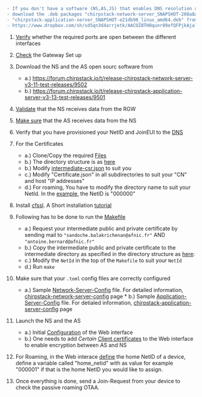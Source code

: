  
```diff
- If you don't have a software (NS,AS,JS) that enables DNS resolution as in the LoRaWAN backend specifications, you have to 
- download the .deb packages "chirpstack-network-server_SNAPSHOT-208a8a9_linux_amd64.deb" and 
- "chirpstack-application-server_SNAPSHOT-e21db98_linux_amd64.deb" from 
- https://www.dropbox.com/sh/sd5qn3d4arrjetk/AACOZ8TH8qunr89efQFPjkAja?dl=0. 
```
 
 1. [Verify] whether the required ports are open between the different interfaces  
 
 2. [Check] the Gateway Set up 
 
 3. Download the NS and the AS open sourc software from 
    * a.) https://forum.chirpstack.io/t/release-chirpstack-network-server-v3-11-test-releases/9502
    * b.) https://forum.chirpstack.io/t/release-chirpstack-application-server-v3-13-test-releases/9501
    
 4. [Validate] that the NS receives data from the RGW 
 
 5. [Make sure]  that the AS receives data from the NS  
 
 6. Verify that you have provisioned your NetID and JoinEUI to the [DNS]
 
 7. For the Certificates
    * a.) Clone/Copy the required [Files] 
    * b.) The directory structure is as [here]
    * b.) Modify [intermediate-csr.json]  to suit you
    * c.) Modify "Certificate.json" in all subdirectories to suit your "CN" and host "IP addresses"
    * d.) For roaming, You have to modify the directory name to suit your NetId. In the [example], the NetID is "000000"
    
 8. Install [cfssl]. A Short installation [tutorial]
 
 9. Following has to be done to run the [Makefile]
    * a.) Request your intermediate public and private certificate by sending mail to `"sandoche.balakrichenan@afnic.fr"` AND `"antoine.bernard@afnic.fr"`
    * b.) Copy the intermediate public and private certificate to the intermediate directory as specified in the directory structure as [here]: 
    * c.) Modify the `NetId` in the top of the `Makefile` to suit your `NetId`
    * d.) Run `make`
    
 10. Make sure that your `.toml` config files are correctly configured
     * a.) Sample [Network-Server-Config] file. For detailed information, [chirpstack-network-server-config] page
    * b.) Sample [Application-Server-Config] file. For detialed information, [chirpstack-application-server-config] page
    
11. Launch the NS and the AS 
    * a.) Initial [Configuration] of the Web interface  
    * b.) One needs to add *Certain* [Client certificates] to the Web interface to enable encryption between AS and NS 
    
12. For Roaming, in the Web interace [define] the home NetID of a device, define a variable called "home_netid" with as value for example "000001" if that is the home NetID you would like to assign.

13. Once everything  is done, send a Join-Request from your device to check the passive roaming OTAA.



[Verify]: https://github.com/AFNIC/IoTRoam-Tutorial/blob/master/Architecture.md
[Check]: https://github.com/AFNIC/IoTRoam-Tutorial/blob/master/Gateway-Setup.md#Post-Sanity-check
[Validate]: https://github.com/AFNIC/IoTRoam-Tutorial/blob/master/NetworkServer-Server-Setup.md#post-sanity-check-from-rgw-ns-setup
[Make sure]: https://github.com/AFNIC/IoTRoam-Tutorial/blob/master/ApplicationServer-Setup.md#post-sanity-check-from-rgw-ns-as-setup
[DNS]: https://github.com/AFNIC/IoTRoam-Tutorial/blob/master/DNS-Setup.md#why-the-dns-infrastructure-is-required-in-the-lorawan-set-up
[Files]: https://github.com/AFNIC/IoTRoam-Tutorial/tree/master/certificates
[here]: https://github.com/AFNIC/IoTRoam-Tutorial/blob/master/Certificates-Tutorial.md#directory-structure
[intermediate-csr.json]: https://github.com/AFNIC/IoTRoam-Tutorial/blob/master/certificates/config/intermediate-csr.json 
[example]: https://github.com/AFNIC/IoTRoam-Tutorial/tree/master/certificates/config/network-server/roaming/000000
[cfssl]: https://blog.cloudflare.com/introducing-cfssl/
[tutorial]: https://computingforgeeks.com/how-to-install-cloudflare-cfssl-on-linux-macos/
[Makefile]: https://github.com/AFNIC/IoTRoam-Tutorial/edit/master/certificates/Makefile
[Network-Server-Config]: https://github.com/AFNIC/IoTRoam-Tutorial/blob/master/Server-Config-Files/chirpstack-network-server.toml
[chirpstack-network-server-config]: https://www.chirpstack.io/network-server/install/config/
[Application-Server-Config]: https://github.com/AFNIC/IoTRoam-Tutorial/blob/master/Server-Config-Files/chirpstack-application-server.toml
[chirpstack-application-server-config]: https://www.chirpstack.io/application-server/install/config/
[Configuration]: https://github.com/AFNIC/IoTRoam-Tutorial/blob/master/ApplicationServer-Setup.md#web-interface-setup
[Client certificates]: https://github.com/AFNIC/IoTRoam-Tutorial/blob/master/Certificate-Provisioning-Via-Web-Interface.md
[define]: https://github.com/AFNIC/IoTRoam-Tutorial/blob/master/Passive-Roaming.md
